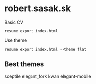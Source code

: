 
# robert.sasak.sk

Basic CV
```
resume export index.html
```

Use theme
```
resume export index.html --theme flat
```

## Best themes

sceptile
elegant_fork
kwan
elegant-mobile